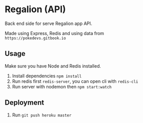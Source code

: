 # Regalion (API)

Back end side for serve Regalion app API.

Made using Express, Redis and using data from `https://pokedevs.gitbook.io`

## Usage

Make sure you have Node and Redis installed.

1. Install dependencies `npm install`
2. Run redis first `redis-server`, you can open cli with `redis-cli`
3. Run server with nodemon then `npm start:watch`

## Deployment

1. Run `git push heroku master`
